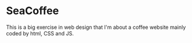 # SeaCoffee
This is a big exercise in web design that I'm about a coffee website mainly coded by html, CSS and JS.
